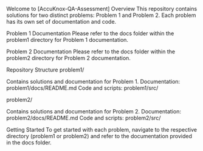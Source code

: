 Welcome to [AccuKnox-QA-Assessment]
Overview
This repository contains solutions for two distinct problems: Problem 1 and Problem 2. Each problem has its own set of documentation and code.

Problem 1 Documentation
Please refer to the docs folder within the problem1 directory for Problem 1 documentation.

Problem 2 Documentation
Please refer to the docs folder within the problem2 directory for Problem 2 documentation.

Repository Structure
problem1/

Contains solutions and documentation for Problem 1.
Documentation: problem1/docs/README.md
Code and scripts: problem1/src/

problem2/

Contains solutions and documentation for Problem 2.
Documentation: problem2/docs/README.md
Code and scripts: problem2/src/

Getting Started
To get started with each problem, navigate to the respective directory (problem1 or problem2) and refer to the documentation provided in the docs folder.

